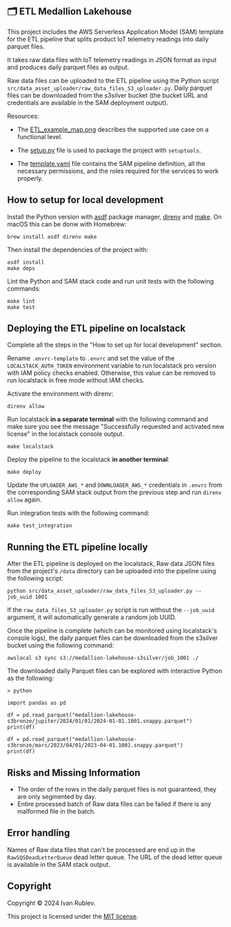 ## 🗂️ ETL Medallion Lakehouse

This project includes the AWS Serverless Application Model (SAM) template for the ETL pipeline that splits product IoT telemetry readings into daily parquet files.

It takes raw data files with IoT telemetry readings in JSON format as input and produces daily parquet files as output.

Raw data files can be uploaded to the ETL pipeline using the Python script `src/data_asset_uploader/raw_data_files_S3_uploader.py`. Daily parquet files can be downloaded from the s3silver bucket (the bucket URL and credentials are available in the SAM deployment output).

Resources:

* The [ETL_example_map.png](ETL_example_map.png) describes the supported use case on a functional level.

* The [setup.py](setup.py) file is used to package the project with `setuptools`.

* The [template.yaml](template.yaml) file contains the SAM pipeline definition, all the necessary permissions, and the roles required for the services to work properly.


## How to setup for local development

Install the Python version with [asdf](https://asdf-vm.com/guide/getting-started.html) package manager,
[direnv](https://direnv.net/docs/installation.html) and [make](https://www.gnu.org/software/make/manual/make.html).
On macOS this can be donw with Homebrew:

```
brew install asdf direnv make
```

Then install the dependencies of the project with:

```
asdf install
make deps
```

Lint the Python and SAM stack code and run unit tests with the following commands:

```
make lint
make test
```


## Deploying the ETL pipeline on localstack

Complete all the steps in the "How to set up for local development" section.

Rename `.envrc-template` to `.envrc` and set the value of the `LOCALSTACK_AUTH_TOKEN` environment variable 
to run localstack pro version with IAM policy checks enabled. Otherwise, this value can be removed 
to run localstack in free mode without IAM checks.

Activate the environment with direnv:

```
direnv allow
```

Run localstack **in a separate terminal** with the following command and make sure you see the message 
"Successfully requested and activated new license" in the localstack console output.

```
make localstack
```

Deploy the pipeline to the localstack **in another terminal**:

```
make deploy
```

Update the `UPLOADER_AWS_*` and `DOWNLOADER_AWS_*` credentials in `.envrc` from the corresponding SAM stack output
from the previous step and run `direnv allow` again.

Run integration tests with the following command:

```
make test_integration
```


## Running the ETL pipeline locally

After the ETL pipeline is deployed on the localstack, Raw data JSON files from the project's `/data` 
directory can be uploaded into the pipeline using the following script:

```
python src/data_asset_uploader/raw_data_files_S3_uploader.py --job_uuid 1001
```

If the `raw_data_files_S3_uploader.py` script is run without the `--job_uuid` argument, 
it will automatically generate a random job UUID.

Once the pipeline is complete (which can be monitored using localstack's console logs),
the daily parquet files can be downloaded from the s3silver bucket using the following command:

```
awslocal s3 sync s3://medallion-lakehouse-s3silver/job_1001 ./
```

The downloaded daily Parquet files can be explored with interactive Python as the following:

```
> python

import pandas as pd

df = pd.read_parquet("medallion-lakehouse-s3bronze/jupiter/2024/01/01/2024-01-01.1001.snappy.parquet")
print(df)

df = pd.read_parquet("medallion-lakehouse-s3bronze/mars/2023/04/01/2023-04-01.1001.snappy.parquet")
print(df)
```


## Risks and Missing Information

* The order of the rows in the daily parquet files is not guaranteed, they are only segmented by day.
* Entire processed batch of Raw data files can be failed if there is any malformed file in the batch.

## Error handling

Names of Raw data files that can't be processed are end up in the `RawSQSDeadLetterQueue` dead letter queue.
The URL of the dead letter queue is available in the SAM stack output.


## Copyright

Copyright © 2024 Ivan Rublev.

This project is licensed under the [MIT license](https://github.com/IvanRublev/Domo/blob/master/LICENSE.md).

